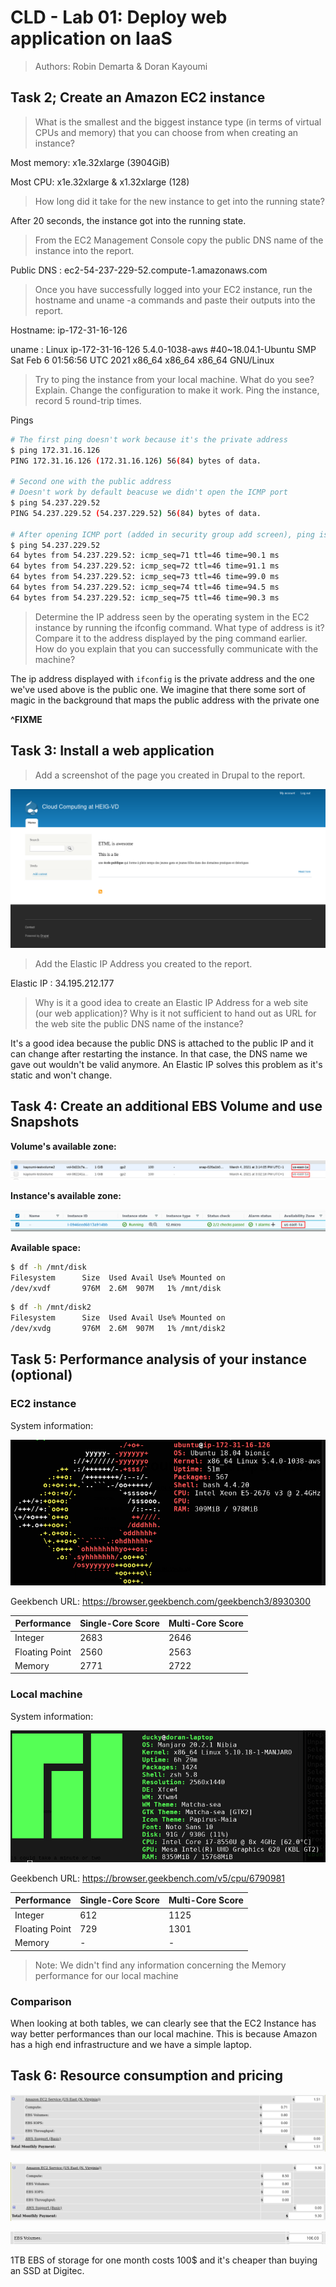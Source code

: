# CLD - Lab 01: Deploy web application on IaaS

> Authors: Robin Demarta & Doran Kayoumi

## Task 2; Create an Amazon EC2 instance

> What is the smallest and the biggest instance type (in terms of virtual CPUs and memory) that you can choose from when creating an instance?

Most memory: x1e.32xlarge (3904GiB)

Most CPU: x1e.32xlarge & x1.32xlarge (128)

> How long did it take for the new instance to get into the running state?

After 20 seconds, the instance got into the running state.

> From the EC2 Management Console copy the public DNS name of the instance into the report.

Public DNS : ec2-54-237-229-52.compute-1.amazonaws.com

> Once you have successfully logged into your EC2 instance, run the hostname and uname -a commands and paste their outputs into the report.

Hostname: ip-172-31-16-126

uname : Linux ip-172-31-16-126 5.4.0-1038-aws #40~18.04.1-Ubuntu SMP Sat Feb 6 01:56:56 UTC 2021 x86_64 x86_64 x86_64 GNU/Linux

> Try to ping the instance from your local machine. What do you see? Explain. Change the configuration to make it work. Ping the instance, record 5 round-trip times.

Pings

```bash
# The first ping doesn't work because it's the private address
$ ping 172.31.16.126
PING 172.31.16.126 (172.31.16.126) 56(84) bytes of data.

# Second one with the public address
# Doesn't work by default beacuse we didn't open the ICMP port
$ ping 54.237.229.52
PING 54.237.229.52 (54.237.229.52) 56(84) bytes of data.

# After opening ICMP port (added in security group add screen), ping is successful
$ ping 54.237.229.52
64 bytes from 54.237.229.52: icmp_seq=71 ttl=46 time=90.1 ms
64 bytes from 54.237.229.52: icmp_seq=72 ttl=46 time=91.1 ms
64 bytes from 54.237.229.52: icmp_seq=73 ttl=46 time=99.0 ms
64 bytes from 54.237.229.52: icmp_seq=74 ttl=46 time=94.5 ms
64 bytes from 54.237.229.52: icmp_seq=75 ttl=46 time=90.3 ms
```

> Determine the IP address seen by the operating system in the EC2 instance by running the ifconfig command. What type of address is it? Compare it to the address displayed by the ping command earlier. How do you explain that you can successfully communicate with the machine?

The ip address displayed with `ifconfig` is the private address and the one we've used above is the public one. We imagine that there some sort of magic in the background that maps the public address with the private one

**^FIXME**

## Task 3: Install a web application

> Add a screenshot of the page you created in Drupal to the report.

![](img/03-Drupal_working.png)

> Add the Elastic IP Address you created to the report.

Elastic IP : 34.195.212.177

> Why is it a good idea to create an Elastic IP Address for a web site (our web application)? Why is it not sufficient to hand out as URL for the web site the public DNS name of the instance?

It's a good idea because the public DNS is attached to the public IP and it can change after restarting the instance. In that case, the DNS name we gave out wouldn't be valid anymore. An Elastic IP solves this problem as it's static and won't change.

## Task 4: Create an additional EBS Volume and use Snapshots

**Volume's available zone:**

![](img/04-storage_availabilityzone.png)

**Instance's available zone:**

![](img/04-instance_availabilityzone.png)

**Available space:**

```bash
$ df -h /mnt/disk
Filesystem      Size  Used Avail Use% Mounted on
/dev/xvdf       976M  2.6M  907M   1% /mnt/disk
```

```bash
$ df -h /mnt/disk2
Filesystem      Size  Used Avail Use% Mounted on
/dev/xvdg       976M  2.6M  907M   1% /mnt/disk2
```

## Task 5: Performance analysis of your instance (optional)

### EC2 instance

System information:

![](img/05-EC2_info.png)

Geekbench URL: https://browser.geekbench.com/geekbench3/8930300

| Performance    | Single-Core Score | Multi-Core Score |
| -------------- | ----------------- | ---------------- |
| Integer        | 2683              | 2646             |
| Floating Point | 2560              | 2563             |
| Memory         | 2771              | 2722             |

### Local machine

System information:

![](img/05-local_machine_info.png)

Geekbench URL: https://browser.geekbench.com/v5/cpu/6790981

| Performance    | Single-Core Score | Multi-Core Score |
| -------------- | ----------------- | ---------------- |
| Integer        | 612               | 1125             |
| Floating Point | 729               | 1301             |
| Memory         | -                 | -                |

> Note: We didn't find any information concerning the Memory performance for our local machine

### Comparison

When looking at both tables, we can clearly see that the EC2 Instance has way better performances than our local machine. This is because Amazon has a high end infrastructure and we have a simple laptop.

## Task 6: Resource consumption and pricing

![](img/06-pricing.png)

![](img/06-princing_all_month.png)

![](img/06-1TB_price.png)

1TB EBS of storage for one month costs 100$ and it's cheaper than buying an SSD at Digitec.

